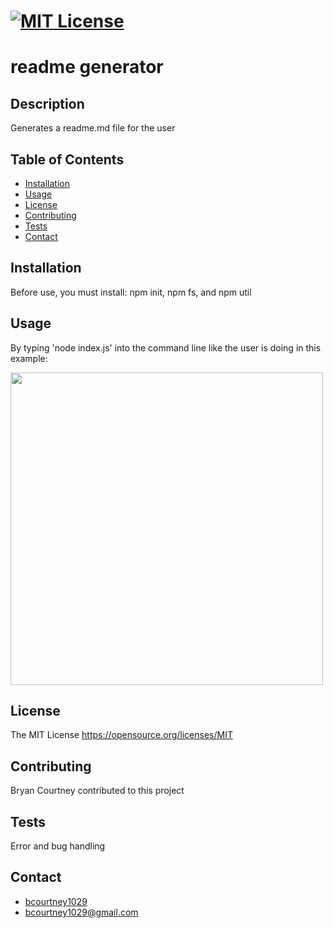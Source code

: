 
# [![MIT License](https://opensource.org/files/osi_keyhole_300X300_90ppi_0.png)](https://opensource.org/licenses/MIT)    
# readme generator           
       
## Description
 Generates a readme.md file for the user

## Table of Contents
 * [Installation](#installation)
 * [Usage](#usage)
 * [License](#license) 
 * [Contributing](#contributing)
 * [Tests](#tests)
 * [Contact](#contact)
            
## Installation
 Before use, you must install: 
 npm init,
 npm fs, 
 and npm util 
                
## Usage
 By typing 'node index.js' into the command line like the user is doing in this example:
 
 
 <img src="process.gif" width="500">
        
## License 
 The MIT License
 https://opensource.org/licenses/MIT
        
## Contributing
 Bryan Courtney contributed to this project
                
## Tests
 Error and bug handling
        
## Contact
* [bcourtney1029](https://github.com/bcourtney1029)
* bcourtney1029@gmail.com
        
